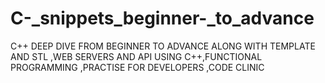 # C-_snippets_beginner-_to_advance
C++ DEEP DIVE  FROM  BEGINNER  TO  ADVANCE  ALONG WITH TEMPLATE  AND STL ,WEB SERVERS AND API USING C++,FUNCTIONAL PROGRAMMING ,PRACTISE FOR DEVELOPERS ,CODE CLINIC
